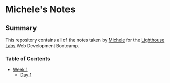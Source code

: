 # Michele's Notes
## Summary 

This repository contains all of the notes taken by [Michele](https://github.com/micmor-m) for the [Lighthouse Labs](https://www.lighthouselabs.ca/) Web Development Bootcamp.

### Table of Contents
* [Week 1](/Week_1)
  * [Day 1](/Week_1/Day_1)